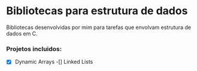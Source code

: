 # Bibliotecas para estrutura de dados
Bibliotecas desenvolvidas por mim para tarefas que envolvam estrutura de dados em C.

### Projetos incluidos:
  -[x] Dynamic Arrays
  -[] Linked Lists
